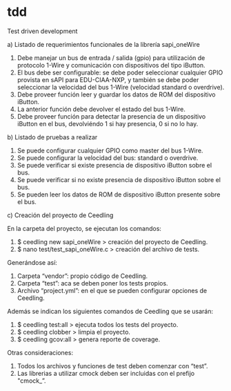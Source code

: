 # tdd
Test driven development

a) Listado de requerimientos funcionales de la librería sapi_oneWire

1. Debe manejar un bus de entrada / salida (gpio) para utilización de protocolo 1-Wire y comunicación con dispositivos del tipo iButton.
2. El bus debe ser configurable: se debe poder seleccionar cualquier GPIO provista en sAPI para EDU-CIAA-NXP, y también se debe poder seleccionar la velocidad del bus 1-Wire (velocidad standard o overdrive).
3. Debe proveer función leer y guardar los datos de ROM del dispositivo iButton.
4. La anterior función debe devolver el estado del bus 1-Wire.
5. Debe proveer función para detectar la presencia de un dispositivo iButton en el bus, devolviéndo 1 si hay presencia, 0 si no lo hay.


b) Listado de pruebas a realizar

1. Se puede configurar cualquier GPIO como master del bus 1-Wire.
2. Se puede configurar la velocidad del bus: standard o overdrive.
3. Se puede verificar si existe presencia de dispositivo iButton sobre el bus.
4. Se puede verificar si no existe presencia de dispositivo iButton sobre el bus.
5. Se pueden leer los datos de ROM de dispositivo iButton presente sobre el bus.


c) Creación del proyecto de Ceedling

En la carpeta del proyecto, se ejecutan los comandos:

1. $ ceedling new sapi_oneWire > creación del proyecto de Ceedling.
2. $ nano test/test_sapi_oneWire.c > creación del archivo de tests.

Generándose así:

1. Carpeta “vendor”: propio código de Ceedling.
2. Carpeta “test”: aca se deben poner los tests propios.
3. Archivo “project.yml”: en el que se pueden configurar opciones de Ceedling.

Además se indican los siguientes comandos de Ceedling que se usarán:

1. $ ceedling test:all > ejecuta todos los tests del proyecto.
2. $ ceedling clobber > limpia el proyecto.
3. $ ceedling gcov:all > genera reporte de coverage.

Otras consideraciones:

1. Todos los archivos y funciones de test deben comenzar con “test”.
2. Las librerias a utilizar cmock deben ser incluidas con el prefijo "cmock_”.
